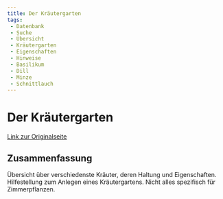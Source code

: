 ```yaml
---
title: Der Kräutergarten
tags:
 - Datenbank
 - Suche
 - Übersicht
 - Kräutergarten
 - Eigenschaften
 - Hinweise
 - Basilikum
 - Dill
 - Minze
 - Schnittlauch
---
```


# Der Kräutergarten

[Link zur Originalseite](https://www.pflanzenfreunde.com/garten/gartenkraeuter.htm)

## Zusammenfassung

Übersicht über verschiedenste Kräuter, deren Haltung und Eigenschaften.
Hilfestellung zum Anlegen eines Kräutergartens.
Nicht alles spezifisch für Zimmerpflanzen.
